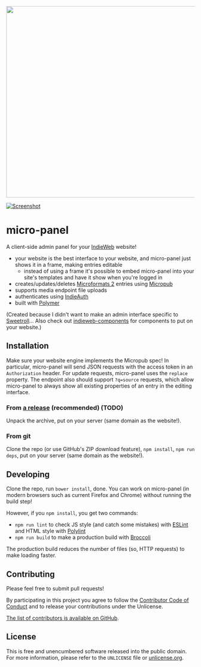 <img src="https://unrelentingtech.s3.dualstack.eu-west-1.amazonaws.com/micro-panel-splash.png" alt="" width="512"/>

[![Screenshot](https://unrelentingtech.s3.dualstack.eu-west-1.amazonaws.com/micro-panel-2017-05-21.png)](https://unrelentingtech.s3.dualstack.eu-west-1.amazonaws.com/micro-panel-2017-05-21.png)

# micro-panel

A client-side admin panel for your [IndieWeb](https://indieweb.org) website!

- your website is the best interface to your website, and micro-panel just shows it in a frame, making entries editable
  - instead of using a frame it's possible to embed micro-panel into your site's templates and have it show when you're logged in
- creates/updates/deletes [Microformats 2](http://microformats.org/wiki/microformats2) entries using [Micropub](http://micropub.net/draft/)
- supports media endpoint file uploads
- authenticates using [IndieAuth](https://indieweb.org/IndieAuth)
- built with [Polymer](https://www.polymer-project.org/)

(Created because I didn't want to make an admin interface specific to [Sweetroll](https://github.com/myfreeweb/sweetroll)… Also check out [indieweb-components](https://github.com/myfreeweb/indieweb-components) for components to put on your website.)

## Installation

Make sure your website engine implements the Micropub spec! In particular, micro-panel will send JSON requests with the access token in an `Authorization` header.
For update requests, micro-panel uses the `replace` property.
The endpoint also should support `?q=source` requests, which allow micro-panel to always show all existing properties of an entry in the editing interface.

### From [a release](https://github.com/myfreeweb/micro-panel/releases) (recommended) (TODO)

Unpack the archive, put on your server (same domain as the website!).

### From git

Clone the repo (or use GitHub's ZIP download feature), `npm install`, `npm run deps`, put on your server (same domain as the website!).

## Developing

Clone the repo, run `bower install`, done.
You can work on micro-panel (in modern browsers such as current Firefox and Chrome) without running the build step!

However, if you `npm install`, you get two commands:

- `npm run lint` to check JS style (and catch some mistakes) with [ESLint](http://eslint.org/) and HTML style with [Polylint](https://github.com/PolymerLabs/polylint)
- `npm run build` to make a production build with [Broccoli](https://github.com/broccolijs/broccoli)

The production build reduces the number of files (so, HTTP requests) to make loading faster. 

## Contributing

Please feel free to submit pull requests!

By participating in this project you agree to follow the [Contributor Code of Conduct](http://contributor-covenant.org/version/1/4/) and to release your contributions under the Unlicense.

[The list of contributors is available on GitHub](https://github.com/myfreeweb/micro-panel/graphs/contributors).

## License

This is free and unencumbered software released into the public domain.  
For more information, please refer to the `UNLICENSE` file or [unlicense.org](http://unlicense.org).
